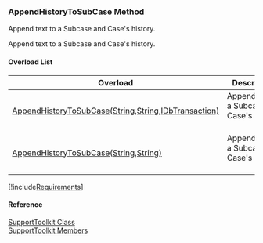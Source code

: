 ﻿### AppendHistoryToSubCase Method

Append text to a Subcase and Case's history.

Append text to a Subcase and Case's history.

#### Overload List

| Overload | Description |
| --- | --- |
| [AppendHistoryToSubCase(String,String,IDbTransaction)](FChoice.Toolkits.Clarify~FChoice.Toolkits.Clarify.Support.SupportToolkit~AppendHistoryToSubCase(String,String,IDbTransaction).md) | Append text to a Subcase and Case's history.   |
| [AppendHistoryToSubCase(String,String)](FChoice.Toolkits.Clarify~FChoice.Toolkits.Clarify.Support.SupportToolkit~AppendHistoryToSubCase(String,String).md) | Append text to a Subcase and Case's history.   |

[!include[Requirements](../partials/requirements.md)]



#### Reference

[SupportToolkit Class](FChoice.Toolkits.Clarify~FChoice.Toolkits.Clarify.Support.SupportToolkit.md)  
[SupportToolkit Members](FChoice.Toolkits.Clarify~FChoice.Toolkits.Clarify.Support.SupportToolkit_members.md)